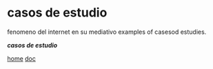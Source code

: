 # casos de estudio
fenomeno del internet en su mediativo
examples of casesod estudies.


___casos de estudio___

[home](https://github.com/JuanLuisClaure/project_C)
[doc](https://github.com/JuanLuisClaure/project_C/tree/master/doc)